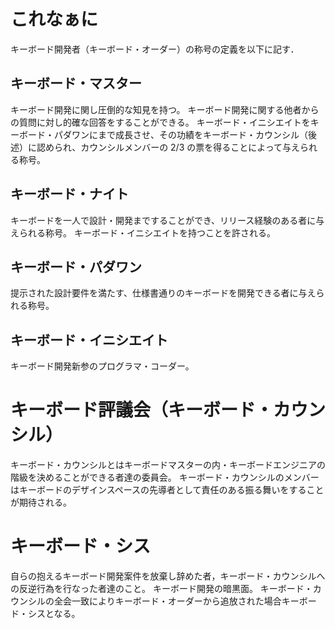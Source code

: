<!-- title:キーボード開発者の称号 -->

# これなぁに

キーボード開発者（キーボード・オーダー）の称号の定義を以下に記す．

## キーボード・マスター

キーボード開発に関し圧倒的な知見を持つ。
キーボード開発に関する他者からの質問に対し的確な回答をすることができる。
キーボード・イニシエイトをキーボード・パダワンにまで成長させ、その功績をキーボード・カウンシル（後述）に認められ、カウンシルメンバーの 2/3 の票を得ることによって与えられる称号。

## キーボード・ナイト

キーボードを一人で設計・開発まですることができ、リリース経験のある者に与えられる称号。
キーボード・イニシエイトを持つことを許される。

## キーボード・パダワン

提示された設計要件を満たす、仕様書通りのキーボードを開発できる者に与えられる称号。

## キーボード・イニシエイト

キーボード開発新参のプログラマ・コーダー。

# キーボード評議会（キーボード・カウンシル）

キーボード・カウンシルとはキーボードマスターの内・キーボードエンジニアの階級を決めることができる者達の委員会。
キーボード・カウンシルのメンバーはキーボードのデザインスペースの先導者として責任のある振る舞いをすることが期待される。

# キーボード・シス

自らの抱えるキーボード開発案件を放棄し辞めた者，キーボード・カウンシルへの反逆行為を行なった者達のこと。
キーボード開発の暗黒面。
キーボード・カウンシルの全会一致によりキーボード・オーダーから追放された場合キーボード・シスとなる。
